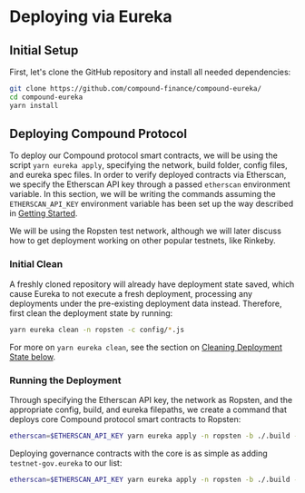 # Deploying via Eureka

## Initial Setup

First, let's clone the GitHub repository and install all needed dependencies:

```sh
git clone https://github.com/compound-finance/compound-eureka/
cd compound-eureka
yarn install
```

## Deploying Compound Protocol

To deploy our Compound protocol smart contracts, we will be using the script `yarn eureka apply`, specifying the network, build folder, config files, and eureka spec files. In order to verify deployed contracts via Etherscan, we specify the Etherscan API key through a passed `etherscan` environment variable. In this section, we will be writing the commands assuming the `ETHERSCAN_API_KEY` environment variable has been set up the way described in [Getting Started](./getting-started.md#etherscan-api-key).

We will be using the Ropsten test network, although we will later discuss how to get deployment working on other popular testnets, like Rinkeby.

### Initial Clean

A freshly cloned repository will already have deployment state saved, which cause Eureka to not execute a fresh deployment, processing any deployments under the pre-existing deployment data instead. Therefore, first clean the deployment state by running:

```sh
yarn eureka clean -n ropsten -c config/*.js
```

For more on `yarn eureka clean`, see the section on [Cleaning Deployment State below](#cleaning-deployment-state).

### Running the Deployment

Through specifying the Etherscan API key, the network as Ropsten, and the appropriate config, build, and eureka filepaths, we create a command that deploys core Compound protocol smart contracts to Ropsten:
```sh
etherscan=$ETHERSCAN_API_KEY yarn eureka apply -n ropsten -b ./.build -c config/*.js -e eureka/{compound,testnet}.eureka
```

Deploying governance contracts with the core is as simple as adding `testnet-gov.eureka` to our list:
```sh
etherscan=$ETHERSCAN_API_KEY yarn eureka apply -n ropsten -b ./.build -c config/*.js -e eureka/{compound,testnet,testnet-gov}.eureka
```

